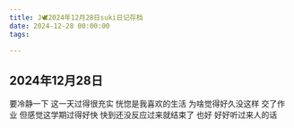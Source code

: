 ```yaml
---
title: J🕊️2024年12月28日suki日记存档
date: 2024-12-28 00:00:00
tags:

---
```


## 2024年12月28日

要冷静一下
这一天过得很充实
恍惚是我喜欢的生活
为啥觉得好久没这样
交了作业
但感觉这学期过得好快
快到还没反应过来就结束了
也好
好好听过来人的话
